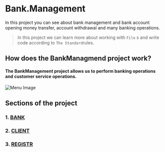 # Bank.Management
In this project you can see about bank management and bank account opening money transfer, account withdrawal and many banking operations.
> In this project we can learn more about working with ``File`` s and 
write code according to ``The Standard``rules.

## How does the BankManagmend project work?
#### The BankManagement project allows us to perform banking operations and customer service operations.

![Menu Image](/Dacuments/Images/MENU.png)

## Sections of the project

### 1. [BANK](https://github.com/ELMURODSALOMOV/Bank.Management/blob/main/Bank.Management.Console/Dacuments/DB/BANK.md)
### 2. [CLIENT](https://github.com/ELMURODSALOMOV/Bank.Management/blob/main/Bank.Management.Console/Dacuments/DB/CLIENT.md)
### 3. [REGISTR](https://github.com/ELMURODSALOMOV/Bank.Management/blob/main/Bank.Management.Console/Dacuments/DB/Registr.md)